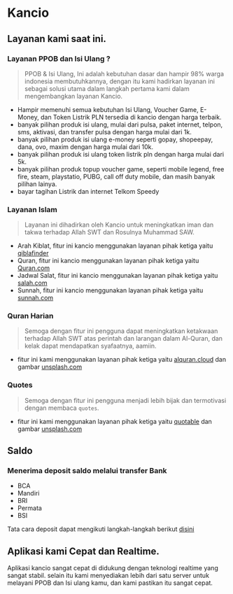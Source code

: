 # Kancio

## Layanan kami saat ini.

### Layanan PPOB dan Isi Ulang ?

>PPOB & Isi Ulang, Ini adalah kebutuhan dasar dan hampir 98% warga indonesia membutuhkannya, dengan itu kami hadirkan layanan ini sebagai solusi utama dalam langkah pertama kami dalam mengembangkan layanan Kancio.
- Hampir memenuhi semua kebutuhan Isi Ulang, Voucher Game, E-Money, dan Token Listrik PLN tersedia di kancio dengan harga terbaik.
- banyak pilihan produk isi ulang, mulai dari pulsa, paket internet, telpon, sms, aktivasi, dan transfer pulsa dengan harga mulai dari 1k.
- banyak pilihan produk isi ulang e-money seperti gopay, shopeepay, dana, ovo, maxim dengan harga mulai dari 10k.
- banyak pilihan produk isi ulang token listrik pln dengan harga mulai dari 5k.
- banyak pilihan produk topup voucher game, seperti mobile legend, free fire, steam, playstatio, PUBG, call off duty mobile, dan masih banyak pilihan lainya.
- bayar tagihan Listrik dan internet Telkom Speedy

### Layanan Islam

> Layanan ini dihadirkan oleh Kancio untuk meningkatkan iman dan takwa terhadap Allah SWT dan Rosulnya Muhammad SAW. 

- Arah Kiblat, fitur ini kancio menggunakan layanan pihak ketiga yaitu [qiblafinder](https://qiblafinder.withgoogle.com/intl/ms/desktop)
- Quran, fitur ini kancio menggunakan layanan pihak ketiga yaitu [Quran.com](https://quran.com/)
- Jadwal Salat,  fitur ini kancio menggunakan layanan pihak ketiga yaitu [salah.com](https://salah.com/)
- Sunnah, fitur ini kancio menggunakan layanan pihak ketiga yaitu [sunnah.com](https://sunnah.com/)

### Quran Harian

> Semoga dengan fitur ini pengguna dapat meningkatkan ketakwaan terhadap  Allah SWT atas perintah dan larangan dalam Al-Quran, dan kelak dapat mendapatkan syafaatnya, aamiin.

- fitur ini kami menggunakan layanan pihak ketiga yaitu [alquran.cloud](https://alquran.cloud/) dan gambar [unsplash.com](https://unsplash.com/)

### Quotes

> Semoga dengan fitur ini pengguna menjadi lebih bijak dan termotivasi dengan membaca `quotes`.

- fitur ini kami menggunakan layanan pihak ketiga yaitu [quotable](https://github.com/lukePeavey/quotable) dan gambar [unsplash.com](https://unsplash.com/)

## Saldo

### Menerima deposit saldo melalui transfer Bank
- BCA
- Mandiri
- BRI
- Permata
- BSI

Tata cara deposit dapat mengikuti langkah-langkah berikut [disini](http://kancio.com/deposit-saldo-kancio)

## Aplikasi kami Cepat dan Realtime.

Aplikasi kancio sangat cepat di didukung dengan teknologi realtime yang sangat stabil. selain itu kami menyediakan lebih dari satu server untuk melayani PPOB dan Isi ulang kamu, dan kami pastikan itu sangat cepat.
